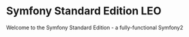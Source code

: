 Symfony Standard Edition LEO
========================

Welcome to the Symfony Standard Edition - a fully-functional Symfony2

